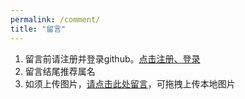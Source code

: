 ```yaml
---
permalink: /comment/
title: "留言"
---
```


1. 留言前请注册并登录github。[点击注册、登录](https://github.com/login?return_to=https%3A%2F%2Fgithub.com%2Fsignup%3Fref_cta%3DSign%2Bup%26ref_loc%3Dheader%2Blogged%2Bout%26ref_page%3D%252F%26source%3Dheader-home)
2. 留言结尾推荐属名
3. 如须上传图片，[请点击此处留言](https://github.com/kelihan/kelihan.github.io/issues/2)，可拖拽上传本地图片
<script src="https://utteranc.es/client.js"
        repo="kelihan/kelihan.github.io"
        issue-term="title"
        theme="github-light"
        crossorigin="anonymous"
        async>
</script>
